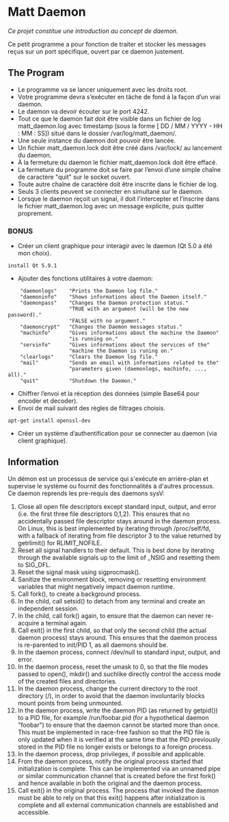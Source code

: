 # Matt Daemon
*Ce projet constitue une introduction au concept de daemon.*

Ce petit programme a pour fonction de traiter et stocker les messages reçus sur un port spécifique, 
ouvert par ce daemon justement.

## The Program
* Le programme va se lancer uniquement avec les droits root.
* Votre programme devra s’exécuter en tâche de fond à la façon d’un vrai daemon.
* Le daemon va devoir écouter sur le port 4242.
* Tout ce que le daemon fait doit être visible dans un fichier de log matt_daemon.log
avec timestamp (sous la forme [ DD / MM / YYYY - HH : MM : SS]) situé dans
le dossier /var/log/matt_daemon/.
* Une seule instance du daemon doit pouvoir être lancée.
* Un fichier matt_daemon.lock doit être créé dans /var/lock/ au lancement du daemon.
* À la fermeture du daemon le fichier matt_daemon.lock doit être effacé.
* La fermeture du programme doit se faire par l’envoi d’une simple chaîne de caractère
"quit" sur le socket ouvert.
* Toute autre chaîne de caractère doit être inscrite dans le fichier de log.
* Seuls 3 clients peuvent se connecter en simultané sur le daemon.
* Lorsque le daemon reçoit un signal, il doit l’intercepter et l’inscrire dans le fichier
matt_daemon.log avec un message explicite, puis quitter proprement.

### BONUS
* Créer un client graphique pour interagir avec le daemon (Qt 5.0 a été mon choix).
```
install Qt 5.9.1
```
* Ajouter des fonctions utilitaires à votre daemon:
```
    "daemonlogs"    "Prints the Daemon log file."
    "daemoninfo"    "Shows informations about the Daemon itself."
    "daemonpass"    "Changes the Daemon protection status."
                    "TRUE with an argument (will be the new password)."
                    "FALSE with no argument."
    "daemoncrypt"   "Changes the Daemon messages status."
    "machinfo"      "Gives informations about the machine the Daemon"
                    "is running on."
    "servinfo"      "Gives informations about the services of the"
                    "machine the Daemon is runing on."
    "clearlogs"     "Clears the Daemon log file."
    "mail"          "Sends an email with informations related to the"
                    "parameters given (daemonlogs, machinfo, ..., all)."
    "quit"          "Shutdown the Daemon."
```
* Chiffrer l’envoi et la réception des données (simple Base64 pour encoder et decoder).
* Envoi de mail suivant des règles de filtrages choisis.
```
apt-get install openssl-dev
```
* Créer un système d’authentification pour se connecter au daemon (via client graphique).

## Information
Un démon est un processus de service qui s'exécute en arrière-plan et supervise le système ou fournit des fonctionnalités à d'autres processus. 
Ce daemon reprends les pre-requis des daemons sysV:

1.  Close all open file descriptors except standard input, output, and error (i.e. the first three file descriptors 0,1,2). 
    This ensures that no accidentally passed file descriptor stays around in the daemon process. 
    On Linux, this is best implemented by iterating through /proc/self/fd, with a fallback of iterating from file descriptor 
    3 to the value returned by getrlimit() for RLIMIT_NOFILE.
2.  Reset all signal handlers to their default. 
    This is best done by iterating through the available signals up to the limit of _NSIG and resetting them to SIG_DFL.
3.  Reset the signal mask using sigprocmask().
4.  Sanitize the environment block, removing or resetting environment variables that might negatively impact daemon runtime.
5.  Call fork(), to create a background process.
6.  In the child, call setsid() to detach from any terminal and create an independent session.
7.  In the child, call fork() again, to ensure that the daemon can never re-acquire a terminal again.
8.  Call exit() in the first child, so that only the second child (the actual daemon process) stays around. 
    This ensures that the daemon process is re-parented to init/PID 1, as all daemons should be.
9.  In the daemon process, connect /dev/null to standard input, output, and error.
10. In the daemon process, reset the umask to 0, so that the file modes passed to open(), mkdir() and suchlike directly 
    control the access mode of the created files and directories.
11. In the daemon process, change the current directory to the root directory (/), in order to avoid that the daemon 
    involuntarily blocks mount points from being unmounted.
12. In the daemon process, write the daemon PID (as returned by getpid()) to a PID file, for example /run/foobar.pid 
    (for a hypothetical daemon "foobar") to ensure that the daemon cannot be started more than once. 
    This must be implemented in race-free fashion so that the PID file is only updated when it is verified at the same 
    time that the PID previously stored in the PID file no longer exists or belongs to a foreign process.
13. In the daemon process, drop privileges, if possible and applicable.
14. From the daemon process, notify the original process started that initialization is complete. 
    This can be implemented via an unnamed pipe or similar communication channel that is created before the first fork() 
    and hence available in both the original and the daemon process.
15. Call exit() in the original process. The process that invoked the daemon must be able to rely on that this exit() 
    happens after initialization is complete and all external communication channels are established and accessible.
